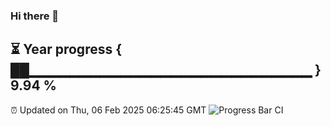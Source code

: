 ### Hi there 👋
⏳ Year progress { ██▁▁▁▁▁▁▁▁▁▁▁▁▁▁▁▁▁▁▁▁▁▁▁▁▁▁▁▁ } 9.94 %
---
⏰ Updated on Thu, 06 Feb 2025 06:25:45 GMT
![Progress Bar CI](https://github.com/liununu/liununu/workflows/Progress%20Bar%20CI/badge.svg)

